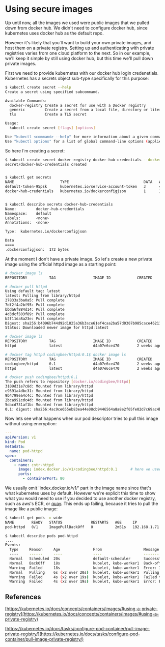 # Using secure images

Up until now, all the images we used were public images that we pulled down from docker hub. We didn't need to configure docker hub, since kubernetes uses docker hub as the default repo. 

However it's likely that you'll want to build your own private images, and host them on a private registry. Setting up and authenticating with private registries varies from one cloud platform to the next. So in our example, we'll keep it simple by still using docker hub, but this time we'll pull down private images. 

First we need to provide kubernetes with our docker hub login credenetials. Kubernetes has a secrets object sub-type specifically for this purpose:

```bash
$ kubectl create secret --help
Create a secret using specified subcommand.

Available Commands:
  docker-registry Create a secret for use with a Docker registry
  generic         Create a secret from a local file, directory or literal value
  tls             Create a TLS secret

Usage:
  kubectl create secret [flags] [options]

Use "kubectl <command> --help" for more information about a given command.
Use "kubectl options" for a list of global command-line options (applies to all commands).
```

So here I'm creating a secret:


```bash
$ kubectl create secret docker-registry docker-hub-credentials --docker-server=https://index.docker.io/v1/ --docker-username=codingbee --docker-password=hotelviewdenmark --docker-email=not-used@ignore.com
secret/docker-hub-credentials created


$ kubectl get secrets
NAME                     TYPE                                  DATA   AGE
default-token-95psk      kubernetes.io/service-account-token   3      41h
docker-hub-credentials   kubernetes.io/dockerconfigjson        1      16s


$ kubectl describe secrets docker-hub-credentials
Name:         docker-hub-credentials
Namespace:    default
Labels:       <none>
Annotations:  <none>

Type:  kubernetes.io/dockerconfigjson

Data
====
.dockerconfigjson:  172 bytes
```

At the moment I don't have a private image. So let's create a new private image using the official httpd image as a starting point:

```bash
# docker image ls
REPOSITORY          TAG                 IMAGE ID            CREATED             SIZE

# docker pull httpd
Using default tag: latest
latest: Pulling from library/httpd
27833a3ba0a5: Pull complete 
7df2f4a2bf95: Pull complete 
bbda6f884d14: Pull complete 
4d3dcf503f89: Pull complete 
b2f11da8a23e: Pull complete 
Digest: sha256:b4096b744d92d1825a36b3ace61ef4caa2ba57d0307b985cace4621139c285f7
Status: Downloaded newer image for httpd:latest

# docker image ls
REPOSITORY          TAG                 IMAGE ID            CREATED             SIZE
httpd               latest              d4a07e6ce470        2 weeks ago         132MB

# docker tag httpd codingbee/httpd:0.1$ docker image ls
REPOSITORY          TAG                 IMAGE ID            CREATED             SIZE
codingbee/httpd     0.1                 d4a07e6ce470        2 weeks ago         132MB
httpd               latest              d4a07e6ce470        2 weeks ago         132MB

# docker push codingbee/httpd:0.1
The push refers to repository [docker.io/codingbee/httpd]
3109d31e7c8d: Mounted from library/httpd 
c9591a4dbc31: Mounted from library/httpd 
9b4799ea4c4c: Mounted from library/httpd 
2bca991cdc4d: Mounted from library/httpd 
5dacd731af1b: Mounted from library/httpd 
0.1: digest: sha256:4ac9ce655eb83ea44e08cb9446564a8a8e2f05fe02d7c69ac4b15f22db4b1bcf size: 1367
```




Now lets see what happens when our pod descriptor tries to pull this image without using encryption:

```yaml
---
apiVersion: v1
kind: Pod
metadata:
  name: pod-httpd
spec:
  containers:
    - name: cntr-httpd
      image: index.docker.io/v1/codingbee/httpd:0.1      # here we used an image's fqdn
      ports:
        - containerPort: 80
```

We usually omit 'index.docker.io/v1/' part in the image name since that's what kubernetes uses by default. However we're explicit this time to show what you would need to use if you decided to use another docker registry, such as aws's ECR, or [quay](https://quay.io/search). This ends up failing, because it tries to pull the image like a public image:

```bash
$ kubectl get pods -o wide
NAME        READY   STATUS             RESTARTS   AGE     IP             NODE           NOMINATED NODE   READINESS GATES
pod-httpd   0/1     ImagePullBackOff   0          2m51s   192.168.1.71   kube-worker1   <none>           <none>

$ kubectl describe pods pod-httpd
....
Events:
  Type     Reason     Age               From                   Message
  ----     ------     ----              ----                   -------
  Normal   Scheduled  20s               default-scheduler      Successfully assigned default/pod-httpd to kube-worker1
  Normal   BackOff    18s               kubelet, kube-worker1  Back-off pulling image "index.docker.io/v1/codingbee/httpd:0.1"
  Warning  Failed     18s               kubelet, kube-worker1  Error: ImagePullBackOff
  Normal   Pulling    6s (x2 over 20s)  kubelet, kube-worker1  Pulling image "index.docker.io/v1/codingbee/httpd:0.1"
  Warning  Failed     4s (x2 over 19s)  kubelet, kube-worker1  Failed to pull image "index.docker.io/v1/codingbee/httpd:0.1": rpc error: code = Unknown desc = Error response from daemon: pull access denied for v1/codingbee/httpd, repository does not exist or may require 'docker login'
  Warning  Failed     4s (x2 over 19s)  kubelet, kube-worker1  Error: ErrImagePull

```







## References
[https://kubernetes.io/docs/concepts/containers/images/#using-a-private-registry](https://kubernetes.io/docs/concepts/containers/images/#using-a-private-registry)

[https://kubernetes.io/docs/tasks/configure-pod-container/pull-image-private-registry/](https://kubernetes.io/docs/tasks/configure-pod-container/pull-image-private-registry/)
